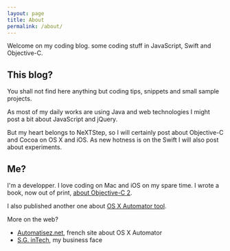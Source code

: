 ```yaml
---
layout: page
title: About
permalink: /about/
---
```


Welcome on my coding blog. some coding stuff in JavaScript, Swift and Objective-C. 

## This blog?

You shall not find here anything but coding tips, snippets and small sample projects.

As most of my daily works are using Java and web technologies I might post a bit about
JavaScript and jQuery.

But my heart belongs to NeXTStep, so I will certainly post about Objective-C and Cocoa
on OS X and iOS. As new hotness is on the Swift I will also post about experiments.


## Me?

I'm a developper. I love coding on Mac and iOS on my spare time. 
I wrote a book, now out of print, [about Objective-C 2][1]. 

I also published another one about [OS X Automator tool][2]. 

More on the web?

- [Automatisez.net][3], french site about OS X Automator
- [S.G. inTech][4], my business face

[1]:	http://www.macg.co/2010/12/un-pr%C3%A9cis-et-concis-consacr%C3%A9-%C3%A0-objective-c-20-9455
[2]:	http://Automatisez.net/
[3]:	http://Automatisez.net/
[4]:	http://SGinTech.fr/